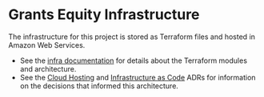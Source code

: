# Grants Equity Infrastructure

The infrastructure for this project is stored as Terraform files and hosted in Amazon Web Services.

- See the [infra documentation](../documentation/README.md) for details about the Terraform modules and architecture.
- See the [Cloud Hosting](../documentation/decisions/adr/2023-08-21-cloud-platform.md) and [Infrastructure as Code](../documentation/decisions/adr/2023-08-21-infrastructure-as-code-tool.md) ADRs for information on the decisions that informed this architecture.